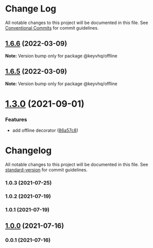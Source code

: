 # Change Log

All notable changes to this project will be documented in this file.
See [Conventional Commits](https://conventionalcommits.org) for commit guidelines.

## [1.6.6](https://github.com/microlinkhq/keyv/compare/v1.6.4...v1.6.6) (2022-03-09)

**Note:** Version bump only for package @keyvhq/offline





## [1.6.5](https://github.com/microlinkhq/keyv/compare/v1.6.4...v1.6.5) (2022-03-09)

**Note:** Version bump only for package @keyvhq/offline





# [1.3.0](https://github.com/microlinkhq/keyv/compare/v1.2.7...v1.3.0) (2021-09-01)


### Features

* add offline decorator ([86a57c8](https://github.com/microlinkhq/keyv/commit/86a57c86ef463eaf7aebf4d0d0b6fcebdb1925f9))





# Changelog

All notable changes to this project will be documented in this file. See [standard-version](https://github.com/conventional-changelog/standard-version) for commit guidelines.

### 1.0.3 (2021-07-25)

### 1.0.2 (2021-07-19)

### 1.0.1 (2021-07-19)

## [1.0.0](https://github.com/Kikobeats/keyv-offline/compare/v0.0.1...v1.0.0) (2021-07-16)

### 0.0.1 (2021-07-16)
